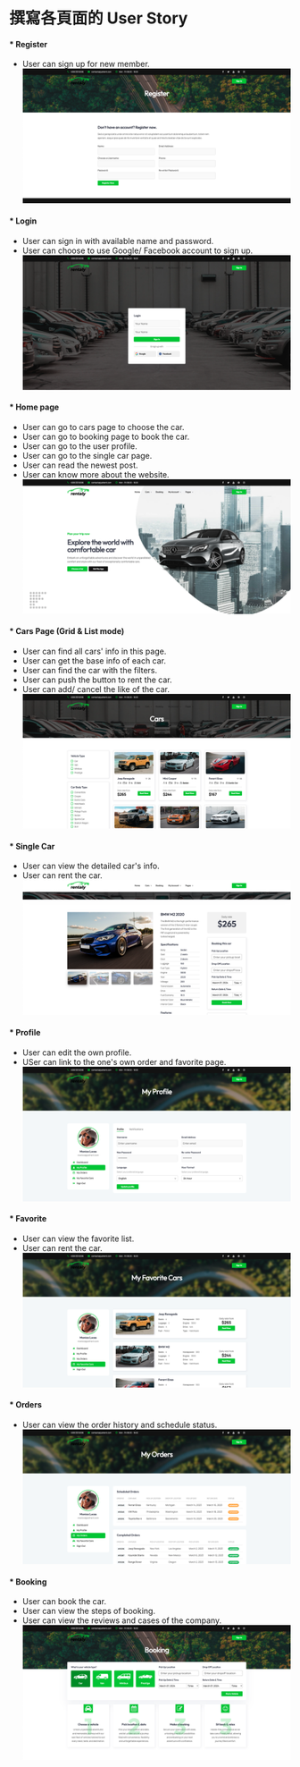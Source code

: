 # 撰寫各頁面的 User Story 
#### * Register
- User can sign up for new member.
![](./img/register.png)
#### * Login
- User can sign in with available name and password.
- User can choose to use Google/ Facebook account to sign up.
![](./img/login.png)
#### * Home page
- User can go to cars page to choose the car.
- User can go to booking page to book the car.
- User can go to the user profile.
- User can go to the single car page.
- User can read the newest post.
- User can know more about the website.
![](./img/home.png)
#### * Cars Page (Grid & List mode)
- User can find all cars' info in this page.
- User can get the base info of each car.
- User can find the car with the filters.
- User can push the button to rent the car.
- User can add/ cancel the like of the car. 
![](./img/cars.png)
#### * Single Car
- User can view the detailed car's info.
- User can rent the car.
![](./img/car.png)
#### * Profile
- User can edit the own profile.
- USer can link to the one's own order and favorite page.
![](./img/profile.png)
#### * Favorite
- User can view the favorite list.
- User can rent the car.
![](./img/favorite.png)
#### * Orders
- User can view the order history and schedule status.
![](./img/order.png)
#### * Booking
- User can book the car.
- User can view the steps of booking.
- User can view the reviews and cases of the company.
![](./img/booking.png)
